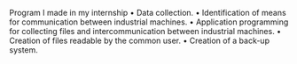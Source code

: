 Program I made in my internship
• Data collection.
• Identification of means for communication between industrial machines.
• Application programming for collecting files and intercommunication between industrial machines.
• Creation of files readable by the common user.
• Creation of a back-up system.
